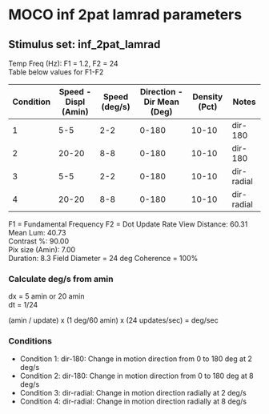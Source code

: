 # MOCO inf 2pat lamrad parameters
## Stimulus set: inf_2pat_lamrad


Temp Freq (Hz): F1 = 1.2, F2 = 24  
Table below values for F1-F2  


|  Condition | Speed - Displ (Amin)  | Speed (deg/s)| Direction - Dir Mean (Deg)  |  Density (Pct) | Notes|
|---|---|---|---|---|---|
| 1 |5-5 |2-2|0-180 |10-10 | dir-180|
| 2 |20-20 |8-8|0-180 |10-10 | dir-180|
| 3 |5-5 |2-2|0-180   |10-10 | dir-radial |
| 4 |20-20 |8-8|0-180   |10-10 | dir-radial |

F1 = Fundamental Frequency
F2 = Dot Update Rate
View Distance: 60.31  
Mean Lum: 40.73  
Contrast %: 90.00  
Pix size (Amin): 7.00  
Duration: 8.3
Field Diameter = 24 deg
Coherence = 100%

### Calculate deg/s from amin


dx = 5 amin or 20 amin  
dt = 1/24

(amin / update) x (1 deg/60 amin) x (24 updates/sec) = deg/sec     

### Conditions

- Condition 1: dir-180: Change in motion direction from 0 to 180 deg at 2 deg/s  
- Condition 2: dir-180: Change in motion direction from 0 to 180 deg at 8 deg/s  
- Condition 3: dir-radial: Change in motion direction radially at 2 deg/s  
- Condition 4: dir-radial: Change in motion direction radially at 8 deg/s